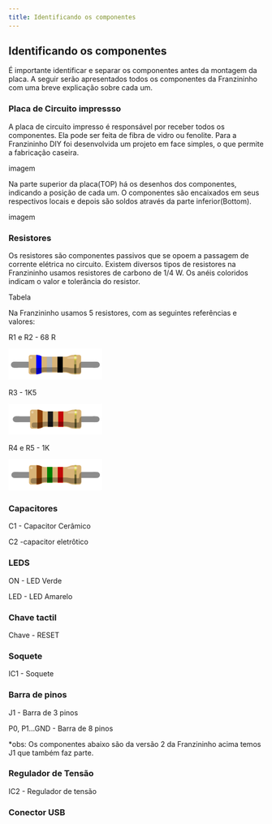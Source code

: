 ```yaml
---
title: Identificando os componentes
---
```


## Identificando os componentes

É importante identificar e separar os componentes antes da montagem da placa. A seguir serão apresentados todos os componentes da Franzininho com uma breve explicação sobre cada um.


### Placa de Circuito impressso

A placa de circuito impresso é responsável por receber todos os componentes. Ela pode ser feita de fibra de vidro ou fenolite. Para a Franzininho DIY foi desenvolvida um projeto em face simples, o que permite a fabricação caseira.

imagem

Na parte superior da placa(TOP) há os desenhos dos componentes, indicando a posição de cada um. O componentes são encaixados em seus respectivos locais e depois são soldos através da parte inferior(Bottom).

imagem



### Resistores

Os resistores são componentes passivos que se opoem a passagem de corrente elétrica no circuito. Existem diversos tipos de resistores na Franzininho usamos resistores de carbono de 1/4 W. Os anéis coloridos indicam o valor e tolerância do resistor.

Tabela

Na Franzininho usamos 5 resistores, com as seguintes referências e valores:

R1 e R2 - 68 R

![resistor-68R.png](https://github.com/Franzininho/franzininho-docs/blob/master/02-Franzininho-DIY/Identificando%20os%20componentes/resistor-68R.png)

R3 - 1K5

![resistor-1K5.png](https://github.com/Franzininho/franzininho-docs/blob/master/02-Franzininho-DIY/Identificando%20os%20componentes/resistor-1k.png)

R4 e R5 - 1K

![resistor-1K.png](https://github.com/Franzininho/franzininho-docs/blob/master/02-Franzininho-DIY/Identificando%20os%20componentes/resistor-1k5.png)


### Capacitores

C1 - Capacitor Cerâmico

C2 -capacitor eletrôtico

###  LEDS

ON - LED Verde

LED - LED Amarelo

###  Chave tactil

Chave - RESET

###  Soquete

IC1 - Soquete

###  Barra de pinos

J1 - Barra de 3 pinos

P0, P1...GND - Barra de 8 pinos

*obs: Os componentes abaixo são da versão 2 da Franzininho acima temos J1  que também faz parte.

###  Regulador de Tensão

IC2 - Regulador de tensão


###  Conector USB
